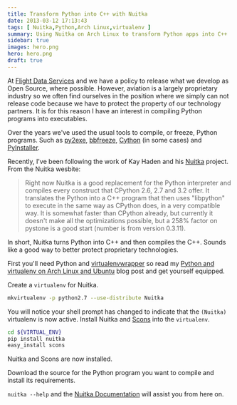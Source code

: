 ```yaml
---
title: Transform Python into C++ with Nuitka
date: 2013-03-12 17:13:43
tags: [ Nuitka,Python,Arch Linux,virtualenv ]
summary: Using Nuitka on Arch Linux to transform Python apps into C++
sidebar: true
images: hero.png
hero: hero.png
draft: true
---
```


At [Flight Data Services](http://www.flightdataservices.com) and we have a
policy to release what we develop as Open Source, where possible. However,
aviation is a largely proprietary industry so we often find ourselves in the
position where we simply can not release code because we have to protect the
property of our technology partners. It is for this reason I have an interest
in compiling Python programs into executables.

Over the years we've used the usual tools to compile, or freeze, Python
programs. Such as [py2exe](http://www.py2exe.org/),
[bbfreeze](https://pypi.python.org/pypi/bbfreeze/),
[Cython](http://www.cython.org/) (in some cases) and
[PyInstaller](http://www.pyinstaller.org/).

Recently, I've been following the work of Kay Haden and his
[Nuitka](http://nuitka.net) project. From the Nuitka wesbite:

> Right now Nuitka is a good replacement for the Python interpreter and
> compiles every construct that CPython 2.6, 2.7 and 3.2 offer. It
> translates the Python into a C++ program that then uses "libpython" to
> execute in the same way as CPython does, in a very compatible way. It
> is somewhat faster than CPython already, but currently it doesn't make
> all the optimizations possible, but a 258% factor on pystone is a good
> start (number is from version 0.3.11).

In short, Nuitka turns Python into C++ and then compiles the C++. Sounds like a
good way to better protect proprietary technologies.

First you'll need Python and [virtualenvwrapper](http://www.doughellmann.com/projects/virtualenvwrapper/)
so read my [Python and virtualenv on Arch Linux and Ubuntu](/posts/python-and-virtualenv-on-arch-linux-and-ubuntu/)
blog post and get yourself equipped.

Create a `virtualenv` for Nuitka.

```bash
mkvirtualenv -p python2.7 --use-distribute Nuitka
```

You will notice your shell prompt has changed to indicate that the `(Nuitka)`
virtualenv is now active. Install Nuitka and [Scons](http://www.scons.org/)
into the `virtualenv`.

```bash
cd ${VIRTUAL_ENV}
pip install nuitka
easy_install scons
```

Nuitka and Scons are now installed.

Download the source for the Python program you want to compile and install its
requirements.

`nuitka --help` and the [Nuitka Documentation](http://nuitka.net/pages/documentation.html)
will assist you from here on.

